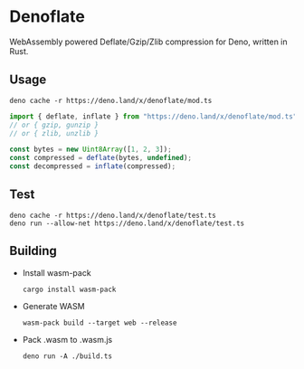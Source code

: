 # Denoflate

WebAssembly powered Deflate/Gzip/Zlib compression for Deno, written in Rust.

## Usage

    deno cache -r https://deno.land/x/denoflate/mod.ts

```typescript
import { deflate, inflate } from "https://deno.land/x/denoflate/mod.ts";
// or { gzip, gunzip }
// or { zlib, unzlib }

const bytes = new Uint8Array([1, 2, 3]);
const compressed = deflate(bytes, undefined);
const decompressed = inflate(compressed);
```

## Test

    deno cache -r https://deno.land/x/denoflate/test.ts
    deno run --allow-net https://deno.land/x/denoflate/test.ts

## Building

- Install wasm-pack
  
      cargo install wasm-pack

- Generate WASM

      wasm-pack build --target web --release

- Pack .wasm to .wasm.js

      deno run -A ./build.ts